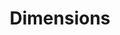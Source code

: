 ---
layout: default
bigquery: https://console.cloud.google.com/bigquery?p=covid-19-dimensions-ai&page=table&d=data&t=publications
contributors: Digital Science, https://www.digital-science.com/
cost: Free for personal, non-commercial use.
description: Dimensions contains more than 100 million publications, ranging from
  articles published in scholarly journals, books and book chapters, to preprints
  and conference proceedings. All publications are contextualized with linked data
  sets, funding, publications, patents, clinical trials, and policy documents. You
  can also view associated categories, funders, institutions, and researcher profiles.
documentation: https://docs.dimensions.ai/bigquery/index.html
last_edit: 04/06/2022, 17:02:01
location: https://www.dimensions.ai/products/free/
maintained_by: Digital Science, https://www.digital-science.com/
schema_fields:
- associated_publication_id
- current_assignee
- status
- family_members_ids
- acronym
- granted_date
- associated_publication_pmid
- funding_cad
- foa_number
- research_org_state_codes
- conference
- isbn
- cited_by_ids
- concepts
- research_orgs
- book_title
- filing_year
- parent_id
- reference_ids
- citation_string
- categories
- date_inserted
- abstract
- brief_title
- funding_eur
- granted_year
- date_online
- legal_events
- original_assignee_countries
- open_access_categories_v2
- date_normal
- funder_orgs
- external_ids
- cpc
- start_date
- funding_amount
- pmid
- mesh_headings
- funding_nzd
- altmetrics
- category_for
- active_years
- funding_usd
- pages
- pmcid
- organisation_details
- embargo_date
- description
- date_print
- ipcr
- year
- funding_cny
- current_assignee_countries
- funding_details
- proceedings_title
- funder_org_countries
- email_address
- gender
- priority_year
- registry
- funder_org_cities
- research_org_state_names
- associated_publication_doi
- citations
- jurisdiction
- linkout
- category_hra
- start_year
- relationships
- publication_date
- arxiv_id
- repository_url
- title
- repository_name
- clinical_trial_ids
- license
- name
- research_org_cities
- date_imported_gbq
- funder_org_acronyms
- assignee_countries
- interventions
- end_year
- conditions
- subtitles
- application_number
- volume
- original_abstract
- issue
- family_count
- address
- original_assignee
- research_org_country_names
- end_date
- filing_status
- category_icrp_ct
- resulting_publication_doi
- editors
- supporting_grant_ids
- publication_ids
- book_series_title
- funding_chf
- expiration_year
- date_modified
- funding_jpy
- language
- inventor_names
- category_sdg
- metrics
- funder_countries
- source_id
- expiration_date
- labels
- established
- date
- types
- links
- eisbn
- funder_org
- funder_org_state_codes
- journal
- funding_gbp
- resulting_publication_ids
- acronyms
- family_id
- legal_status
- type
- investigators
- publication_year
- filing_date
- original_title
- category_icrp_cso
- category_rcdc
- associated_publication_arxiv_id
- category_uoa
- phase
- acknowledgements
- researcher_ids
- research_org_countries
- aliases
- open_access_categories
- assignee_orgs
- id
- original_assignee_orgs
- category_hrcs_hc
- current_assignee_orgs
- category_bra
- funding_currency
- associated_grant_ids
- doi
- funding_aud
- research_org_city_names
- citations_count
- patent_ids
- mesh_terms
- wikipedia_url
- priority_date
- journal_lists
- created_date
- publisher
- repository_id
- kind
- authors
- category_hrcs_rac
- grant_number
shortname: dimensions
tags:
- scholarly literature
- patents
- funding
- clinical trials
- academic profiles
terms_of_use: 'Use of both the Dimensions COVID-19 dataset and full Dimensions dataset
  are subject to the Dimensions Terms of use: https://www.dimensions.ai/policies-terms-legal '
title: Dimensions
uuid: dcff88bd-fe6b-4fdb-8159-809bf9d7bc1c
---